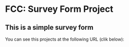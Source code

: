 # FCC: Survey Form Project

## This is a simple survey form

You can see this projects at the following URL (clik below):
